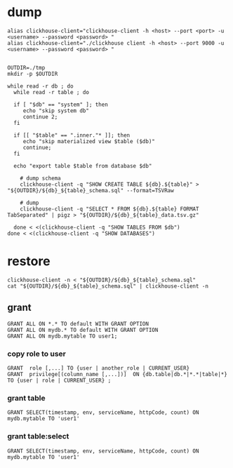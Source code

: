 # dump

```
alias clickhouse-client="clickhouse-client -h <host> --port <port> -u <username> --password <password> "
alias clickhouse-client="./clickhouse client -h <host> --port 9000 -u <username> --password <password> "


OUTDIR=./tmp
mkdir -p $OUTDIR

while read -r db ; do
  while read -r table ; do

  if [ "$db" == "system" ]; then
     echo "skip system db"
     continue 2;
  fi

  if [[ "$table" == ".inner."* ]]; then
     echo "skip materialized view $table ($db)"
     continue;
  fi

  echo "export table $table from database $db"

    # dump schema
    clickhouse-client -q "SHOW CREATE TABLE ${db}.${table}" > "${OUTDIR}/${db}_${table}_schema.sql" --format=TSVRaw

    # dump 
    clickhouse-client -q "SELECT * FROM ${db}.${table} FORMAT TabSeparated" | pigz > "${OUTDIR}/${db}_${table}_data.tsv.gz"

  done < <(clickhouse-client -q "SHOW TABLES FROM $db") 
done < <(clickhouse-client -q "SHOW DATABASES")
```
# restore
    clickhouse-client -n < "${OUTDIR}/${db}_${table}_schema.sql"
    cat "${OUTDIR}/${db}_${table}_schema.sql" | clickhouse-client -n 

## grant 
    GRANT ALL ON *.* TO default WITH GRANT OPTION
    GRANT ALL ON mydb.* TO default WITH GRANT OPTION
    GRANT ALL ON mydb.mytable TO user1;

### copy role to user

    GRANT  role [,...] TO {user | another_role | CURRENT_USER} 
    GRANT  privilege[(column_name [,...])]  ON {db.table|db.*|*.*|table|*} TO {user | role | CURRENT_USER} ;


### grant table
    GRANT SELECT(timestamp, env, serviceName, httpCode, count) ON mydb.mytable TO 'user1'
### grant table:select
    GRANT SELECT(timestamp, env, serviceName, httpCode, count) ON mydb.mytable TO 'user1'